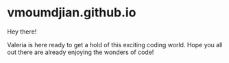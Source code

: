 # vmoumdjian.github.io

Hey there!

Valeria is here ready to get a hold of this exciting coding world. Hope you all out there are already enjoying the wonders of code!
